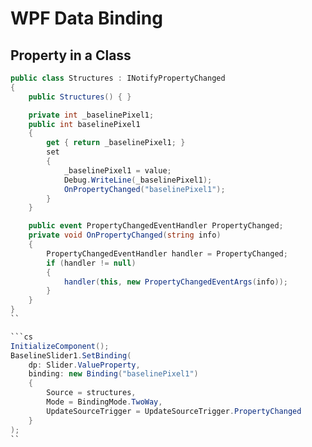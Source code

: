 # WPF Data Binding

## Property in a Class

```cs
public class Structures : INotifyPropertyChanged
{
	public Structures() { }

	private int _baselinePixel1;
	public int baselinePixel1
	{
		get { return _baselinePixel1; }
		set
		{
			_baselinePixel1 = value;
			Debug.WriteLine(_baselinePixel1);
			OnPropertyChanged("baselinePixel1");
		}
	}

	public event PropertyChangedEventHandler PropertyChanged;
	private void OnPropertyChanged(string info)
	{
		PropertyChangedEventHandler handler = PropertyChanged;
		if (handler != null)
		{
			handler(this, new PropertyChangedEventArgs(info));
		}
	}
}
``

```cs
InitializeComponent();
BaselineSlider1.SetBinding(
	dp: Slider.ValueProperty,
	binding: new Binding("baselinePixel1")
	{
		Source = structures,
		Mode = BindingMode.TwoWay,
		UpdateSourceTrigger = UpdateSourceTrigger.PropertyChanged
	}
);
``
